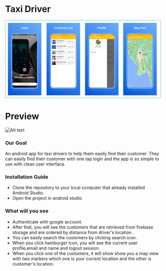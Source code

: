 Taxi Driver
===========

![Alt text](https://github.com/Kyawkk/Taxi_Driver/blob/d62530976d62e1c70a28ee4a4ec74234988fe22b/screenshots/design.png "a title")

# Preview
![Alt text](https://github.com/Kyawkk/Taxi_Driver/blob/0582b46674d1446c6d01b5ec0934078b3cc8ec02/screenshots/design.gif "a title")

### Our Goal
An android app for taxi drivers to help them easily find their customer. They can easily find their customer with one tap login and
the app is so simple to use with clean user interface.

### Installation Guide
- Clone the repository to your local computer that already installed Android Studio.
- Open the project in android studio

### What will you see
- Authenticate with google account.
- After that, you will see the customers that are retrieved from firebase storage and are ordered by distance from driver's location .
- You can easily search the customers by clicking search icon.
- When you click hamburger icon, you will see the current user profile,email and name and logout session.
- When you click one of the customers, it will show show you a map view with two markers which one is your current location and the other is customer's location.